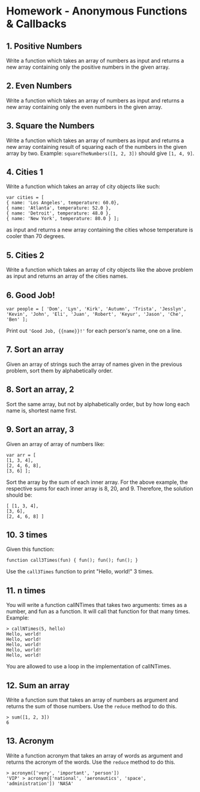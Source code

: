 
# Homework - Anonymous Functions & Callbacks

## 1. Positive Numbers

Write a function which takes an array of numbers as input and returns a new array containing only the positive numbers in the given array.

## 2. Even Numbers

Write a function which takes an array of numbers as input and returns a new array containing only the even numbers in the given array.


## 3. Square the Numbers

Write a function which takes an array of numbers as input and returns a new array containing result of squaring each of the numbers in the given array by two. Example: `squareTheNumbers([1, 2, 3])` should give `[1, 4, 9]`.


## 4. Cities 1

Write a function which takes an array of city objects like such:

```
var cities = [
{ name: 'Los Angeles', temperature: 60.0},
{ name: 'Atlanta', temperature: 52.0 },
{ name: 'Detroit', temperature: 48.0 },
{ name: 'New York', temperature: 80.0 } ];
```

as input and returns a new array containing the cities whose temperature is cooler than 70 degrees.


## 5. Cities 2

Write a function which takes an array of city objects like the above problem as input and returns an array of the cities names.

## 6. Good Job!

```
var people = [ 'Dom', 'Lyn', 'Kirk', 'Autumn', 'Trista', 'Jesslyn', 'Kevin', 'John', 'Eli', 'Juan', 'Robert', 'Keyur', 'Jason', 'Che', 'Ben' ];
```

Print out `'Good Job, {{name}}!'` for each person's name, one on a line.

## 7. Sort an array

Given an array of strings such the array of names given in the previous problem, sort them by alphabetically order.

## 8. Sort an array, 2

Sort the same array, but not by alphabetically order, but by how long each name is, shortest name first.

## 9. Sort an array, 3

Given an array of array of numbers like:

```
var arr = [
[1, 3, 4],
[2, 4, 6, 8],
[3, 6] ];
```

Sort the array by the sum of each inner array. For the above example, the respective sums for each inner array is 8, 20, and 9. Therefore, the solution should be:

```
[ [1, 3, 4],
[3, 6],
[2, 4, 6, 8] ]
```

## 10. 3 times

Given this function:

```
function call3Times(fun) { fun(); fun(); fun(); }
```

Use the `call3Times` function to print "Hello, world!" 3 times.


## 11. n times

You will write a function callNTimes that takes two arguments: times as a number, and fun as a function. It will call that function for that many times. Example:

```
> callNTimes(5, hello)
Hello, world!
Hello, world!
Hello, world!
Hello, world!
Hello, world!
```
You are allowed to use a loop in the implementation of callNTimes.

## 12. Sum an array

Write a function sum that takes an array of numbers as argument and returns the sum of those numbers. Use the `reduce` method to do this.

```
> sum([1, 2, 3])
6
```

## 13. Acronym


Write a function acronym that takes an array of words as argument and returns the acronym of the words. Use the `reduce` method to do this.

```
> acronym(['very', 'important', 'person'])
'VIP' > acronym(['national', 'aeronautics', 'space', 'administration']) 'NASA'
```

